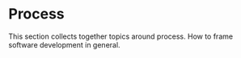 # Process

This section collects together topics around process. How to frame software development in general.

